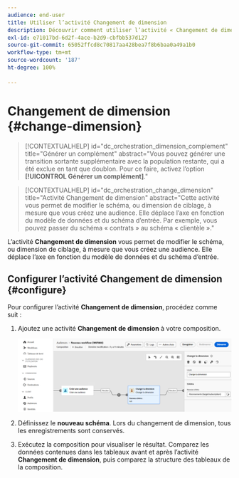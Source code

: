 ```yaml
---
audience: end-user
title: Utiliser l’activité Changement de dimension
description: Découvrir comment utiliser l’activité « Changement de dimension »
exl-id: e71017bd-6d2f-4ace-b2d9-cbfbb537d127
source-git-commit: 65052ffcd8c70817aa428bea7f8b6baa0a49a1b0
workflow-type: tm+mt
source-wordcount: '187'
ht-degree: 100%

---
```


# Changement de dimension {#change-dimension}

>[!CONTEXTUALHELP]
>id="dc_orchestration_dimension_complement"
>title="Générer un complément"
>abstract="Vous pouvez générer une transition sortante supplémentaire avec la population restante, qui a été exclue en tant que doublon. Pour ce faire, activez l’option **[!UICONTROL Générer un complément]**."

>[!CONTEXTUALHELP]
>id="dc_orchestration_change_dimension"
>title="Activité Changement de dimension"
>abstract="Cette activité vous permet de modifier le schéma, ou dimension de ciblage, à mesure que vous créez une audience. Elle déplace l’axe en fonction du modèle de données et du schéma d’entrée. Par exemple, vous pouvez passer du schéma « contrats » au schéma « clientèle »."

L’activité **Changement de dimension** vous permet de modifier le schéma, ou dimension de ciblage, à mesure que vous créez une audience. Elle déplace l’axe en fonction du modèle de données et du schéma d’entrée.

## Configurer l’activité Changement de dimension {#configure}

Pour configurer l’activité **Changement de dimension**, procédez comme suit :

1. Ajoutez une activité **Changement de dimension** à votre composition.

   ![](../assets/change-dimension.png)

1. Définissez le **nouveau schéma**. Lors du changement de dimension, tous les enregistrements sont conservés.

1. Exécutez la composition pour visualiser le résultat. Comparez les données contenues dans les tableaux avant et après l’activité **Changement de dimension**, puis comparez la structure des tableaux de la composition.

<!--
## Example {#example}

In this example, we want to send an SMS delivery to all the profiles who have made a purchase. To do this, we first use a **[!UICONTROL Build audience]** activity linked to a custom "Purchase" targeting dimension to target all purchases that occurred.

We then use a **[!UICONTROL Change dimension]** activity to switch the workflow targeting dimension to "Recipients". This allows us to be able to target the recipients who match the query.
-->

